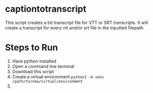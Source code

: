 # captiontotranscript

This script creates a txt transcript file for VTT or SRT transcripts. It will create a transcript for every vtt and/or srt file in the inputted filepath.

# Steps to Run

1. Have python installed
2. Open a command line terminal
3. Download this script
  `
3. Create a virtual environment
  `python3 -m venv /path/to/new/virtual/environment`
4. 
